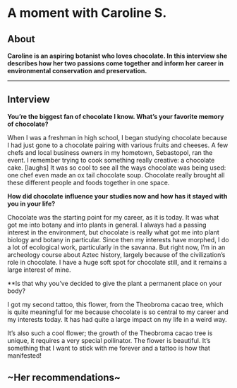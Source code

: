 # A moment with Caroline S. 

## About

**Caroline is an aspiring botanist who loves chocolate. In this interview she describes how her two passions come together and inform her career in environmental conservation and preservation.**

***

## Interview

**You’re the biggest fan of chocolate I know. What’s your favorite memory of chocolate?**

When I was a freshman in high school, I began studying chocolate because I had just gone to a chocolate pairing with various fruits and cheeses. A few chefs and local business owners in my hometown, Sebastopol, ran the event. I remember trying to cook something really creative: a chocolate cake. [laughs]
It was so cool to see all the ways chocolate was being used: one chef even made an ox tail chocolate soup. Chocolate really brought all these different people and foods together in one space. 

**How did chocolate influence your studies now and how has it stayed with you in your life?**

Chocolate was the starting point for my career, as it is today. It was what got me into botany and into plants in general. I always had a passing interest in the environment, but chocolate is really what got me into plant biology and botany in particular. Since then my interests have morphed, I do a lot of ecological work, particularly in the savanna. But right now, I’m in an archeology course about Aztec history, largely because of the civilization’s role in chocolate. I have a huge soft spot for chocolate still, and it remains a large interest of mine. 

**Is that why you’ve decided to give the plant a permanent place on your body?

I got my second tattoo, this flower, from the Theobroma cacao tree, which is quite meaningful for me because chocolate is so central to my career and my interests today. It has had quite a large impact on my life in a weird way. 

It’s also such a cool flower; the growth of the Theobroma cacao tree is unique, it requires a very special pollinator. The flower is beautiful. It’s something that I want to stick with me forever and a tattoo is how that manifested! 


## ~Her recommendations~


